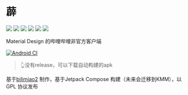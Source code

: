 # 薜

![](https://img.shields.io/badge/%E5%AF%8C%E5%BC%BA-%E6%B0%91%E4%B8%BB-brightgreen)
![](https://img.shields.io/badge/%E6%96%87%E6%98%8E-%E5%92%8C%E8%B0%90-green)
![](https://img.shields.io/badge/%E8%87%AA%E7%94%B1-%E5%B9%B3%E7%AD%89-yellowgreen)
![](https://img.shields.io/badge/%E5%85%AC%E6%AD%A3-%E6%B3%95%E5%88%B6-yellow)
![](https://img.shields.io/badge/%E7%88%B1%E5%9B%BD-%E6%95%AC%E4%B8%9A-orange)
![](https://img.shields.io/badge/%E8%AF%9A%E4%BF%A1-%E5%8F%8B%E5%96%84-red)

Material Design 的哔哩哔哩非官方客户端

[![Android CI](https://github.com/storytellerF/bi/actions/workflows/android.yml/badge.svg)](https://github.com/storytellerF/bi/actions/workflows/android.yml)

>👆没有release，可以下载自动构建的apk

基于[bilimiao2](https://github.com/10miaomiao/bilimiao2) 制作，基于Jetpack Compose 构建（未来会迁移到KMM），以GPL 协议发布
